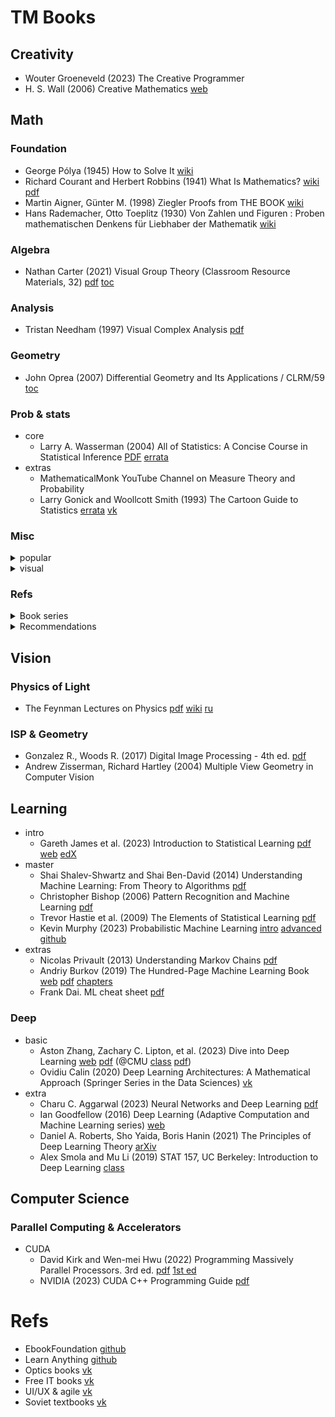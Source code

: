 # TM Books

## Creativity

- Wouter Groeneveld (2023) The Creative Programmer
- H. S. Wall (2006) Creative Mathematics
  [web](https://www.ams.org/books/clrm/031/)

## Math

### Foundation

- George Pólya (1945) How to Solve It
  [wiki](https://en.wikipedia.org/wiki/How_to_Solve_It)
- Richard Courant and Herbert Robbins (1941) What Is Mathematics?
  [wiki](https://en.wikipedia.org/wiki/What_Is_Mathematics%3F)
  [pdf](https://old.mccme.ru//free-books//pdf/kurant.pdf)
- Martin Aigner, Günter M. (1998) Ziegler Proofs from THE BOOK
  [wiki](https://en.wikipedia.org/wiki/Proofs_from_THE_BOOK)
- Hans Rademacher, Otto Toeplitz (1930) Von Zahlen und Figuren : Proben mathematischen Denkens für Liebhaber der Mathematik
  [wiki](https://ru.wikipedia.org/wiki/%D0%A7%D0%B8%D1%81%D0%BB%D0%B0_%D0%B8_%D1%84%D0%B8%D0%B3%D1%83%D1%80%D1%8B)

### Algebra

- Nathan Carter (2021) Visual Group Theory (Classroom Resource Materials, 32)
  [pdf](https://github.com/liwei766/visual-group-theory/blob/master/visual%20group%20theory.pdf)
  [toc](https://www.ams.org/books/clrm/032/clrm032-endmatter.pdf)
<!-- - Matej Brešar (2019) Undergraduate Algebra: A Unified Approach (Springer Undergraduate Mathematics Series) -->
<!-- - D. A. R. Wallace (1998) Groups, Rings and Fields -->

### Analysis

- Tristan Needham (1997) Visual Complex Analysis
  [pdf](https://umv.science.upjs.sk/hutnik/NeedhamVCA.pdf)

### Geometry

- John Oprea (2007) Differential Geometry and Its Applications / CLRM/59
  [toc](https://www.ams.org/books/clrm/059/clrm059-endmatter.pdf)

### Prob & stats

- core
  - Larry A. Wasserman (2004) All of Statistics: A Concise Course in Statistical Inference
    [PDF](https://egrcc.github.io/docs/math/all-of-statistics.pdf)
    [errata](https://www.stat.cmu.edu/~larry/all-of-statistics/)
- extras
  - MathematicalMonk YouTube Channel on Measure Theory and Probability
  - Larry Gonick and Woollcott Smith (1993) The Cartoon Guide to Statistics
    [errata](https://sites.temple.edu/woollcottsmith/files/2020/05/Corrections-Cartoon-Guide-to-Statistics.pdf)
    [vk](https://vk.com/wall-193687731_538?lang=en)

<!-- -  Statistics in a Nutshell: A Desktop Quick Reference by Sarah Boslaugh, Paul Andrew, Dr. Watters 
  https://vk.com/wall363612015_16200
- How to Lie with Statistics by Darrell Huff
https://vk.com/wall263712555_1875
- Statistical Inference von K Zuev 
  [arXiv](https://arxiv.org/pdf/1603.04929.pdf)
- Charles Wheelan Naked Statistics: Stripping the Dread from the Data
https://vk.com/wall-160351198_911?lang=en
- E.T. Jaynes (2003) Probability Theory: The Logic of Science
  http://www.med.mcgill.ca/epidemiology/hanley/bios601/GaussianModel/JaynesProbabilityTheory.pdf
- David Spiegelhalter () The Art of Statistics: Learning from Data
https://vk.com/wall-35828218_951
- Statistics by David Freedman, Robert Pisani, Roger Purves
- Doing Bayesian Data Analysis: A Tutorial with R and BUGS by John Kruschke
https://nyu-cdsc.github.io/learningr/assets/kruschke_bayesian_in_R.pdf
- What is a p-value anyway? 34 Stories to Help You Actually Understand Statistics by Andrew J. Vickers 
- Understanding The New Statistics: Effect Sizes, Confidence Intervals, and Meta-Analysis (Multivariate Applications Series) by Geoff Cumming
- Statistics Done Wrong: The Woefully Complete Guide by Alex Reinhart
https://www.statisticsdonewrong.com/ -->

### Misc

<details><summary>popular</summary>

- pop
  - James Tanton (2001) Solve This: Math Activities for Students and Clubs
  - Randall Munroe() What If? 2: Additional Serious Scientific Answers to Absurd Hypothetical Questions

</details>
<details><summary>visual</summary>

- visual
  - Roger B. Nelsen (1993-2019) Proofs Without Words, Vols. 1,14, and 52
  - Roger B. Nelsen (2015) Cameos for Calculus: Visualization in the First-Year Course, Vol.49
  - Claudi Alsina, Roger B. Nelsen (2006) Math Made Visual: Creating Images for Understanding Mathematics

</details>

### Refs

<details><summary>Book series</summary>

Series
- Springer Series:
  - Universitext
  - Springer Undergraduate Mathematics Series
- AMS Series:
  - [https://bookstore.ams.org/view?ProductCode=CLRM](Classroom Resource Materials)
- Taha Sochi
- [McGraw Hill Professional](https://www.mhprofessional.com/templates/schaums/)

</details>
<details><summary>Recommendations</summary>

Recommendations:
- Self-study:
  [1](https://www.quantstart.com/articles/How-to-Learn-Advanced-Mathematics-Without-Heading-to-University-Part-1/)
  [4](https://www.quantstart.com/articles/how-to-learn-advanced-mathematics-without-heading-to-university-part-4/)
- [stats](https://www.bookscrolling.com/best-statistics-books-time/)

</details>

## Vision

### Physics of Light

- The Feynman Lectures on Physics
  [pdf](https://github.com/AzatAI/cs_books/)
  [wiki](https://en.wikipedia.org/wiki/The_Feynman_Lectures_on_Physics)
  [ru](https://ru.wikipedia.org/wiki/%D0%A4%D0%B5%D0%B9%D0%BD%D0%BC%D0%B0%D0%BD%D0%BE%D0%B2%D1%81%D0%BA%D0%B8%D0%B5_%D0%BB%D0%B5%D0%BA%D1%86%D0%B8%D0%B8_%D0%BF%D0%BE_%D1%84%D0%B8%D0%B7%D0%B8%D0%BA%D0%B5)

### ISP & Geometry

- Gonzalez R., Woods R. (2017) Digital Image Processing - 4th ed.
  [pdf](https://dl.icdst.org/pdfs/files4/01c56e081202b62bd7d3b4f8545775fb.pdf)
- Andrew Zisserman, Richard Hartley (2004) Multiple View Geometry in Computer Vision

## Learning

- intro
  - Gareth James et al. (2023) Introduction to Statistical Learning
    [pdf](https://hastie.su.domains/ISLP/ISLP_website.pdf.download.html)
    [web](www.StatLearning.com)
    [edX](https://www.edx.org/learn/statistics/stanford-university-statistical-learning)
- master
  - Shai Shalev-Shwartz and Shai Ben-David (2014) Understanding Machine Learning: From Theory to Algorithms
    [pdf](https://www.cs.huji.ac.il/~shais/UnderstandingMachineLearning/understanding-machine-learning-theory-algorithms.pdf)
  - Christopher Bishop (2006) Pattern Recognition and Machine Learning
    [pdf](https://www.microsoft.com/en-us/research/uploads/prod/2006/01/Bishop-Pattern-Recognition-and-Machine-Learning-2006.pdf)
  - Trevor Hastie et al. (2009) The Elements of Statistical Learning
    [pdf](https://hastie.su.domains/Papers/ESLII.pdf)
  - Kevin Murphy (2023) Probabilistic Machine Learning
    [intro](https://probml.github.io/pml-book/book1.html)
    [advanced](https://probml.github.io/pml-book/book2.html)
    [github](https://github.com/probml)
    <!-- Kevin Murphy (2012-2023) Machine Learning: A Probabilistic Approach
    [2012 ed.](https://www.cs.ubc.ca/~murphyk/MLbook/pml-toc-22may12.pdf) -->
- extras
  - Nicolas Privault (2013) Understanding Markov Chains
    [pdf](https://www.math.uni.wroc.pl/~szekli/documents/m-CHAINS-21/nicolas18.pdf)
  - Andriy Burkov (2019) The Hundred-Page Machine Learning Book
    [web](https://themlbook.com/)
    [pdf](http://ema.cri-info.cm/wp-content/uploads/2019/07/2019BurkovTheHundred-pageMachineLearning.pdf)
    [chapters](https://github.com/Casio991ms/Machine-Learning/tree/master/Books/Andriy%20Burkov-100%20page%20ML%20book)
  - Frank Dai. ML cheat sheet
    [pdf](https://raw.githubusercontent.com/soulmachine/machine-learning-cheat-sheet/master/machine-learning-cheat-sheet.pdf)

### Deep

- basic
  - Aston Zhang, Zachary C. Lipton, et al. (2023) Dive into Deep Learning
    [web](https://d2l.ai/index.html) [pdf](https://d2l.ai/d2l-en.pdf)
    (@CMU
    [class](https://deeplearning.cs.cmu.edu/F22/)
    [pdf](https://deeplearning.cs.cmu.edu/F23/document/readings/d2l-en.pdf))
  - Ovidiu Calin (2020) Deep Learning Architectures: A Mathematical Approach (Springer Series in the Data Sciences)
    [vk](https://vk.com/wall-54530371_322379)
- extra
  - Charu C. Aggarwal (2023) Neural Networks and Deep Learning
    [pdf](https://link.springer.com/content/pdf/10.1007/978-3-319-94463-0.pdf)
  - Ian Goodfellow (2016) Deep Learning (Adaptive Computation and Machine Learning series)
    [web](https://www.deeplearningbook.org)
  - Daniel A. Roberts, Sho Yaida, Boris Hanin (2021)  The Principles of Deep Learning Theory
    [arXiv](https://arxiv.org/abs/2106.10165)
  <!-- - Philipp Grohs, Gitta Kutyniok (2023) Mathematical Aspects of Deep Learning -->
  <!-- - Uday Kamath, Kenneth Graham, Wael Emara (2022) Transformers for Machine Learning: A Deep Dive
    (Chapman & Hall/CRC Machine Learning & Pattern Recognition) -->
  - Alex Smola and Mu Li (2019) STAT 157, UC Berkeley: Introduction to Deep Learning
    [class](https://c.d2l.ai/berkeley-stat-157/index.html)
## Computer Science

### Parallel Computing & Accelerators

- CUDA
  - David Kirk and Wen-mei Hwu (2022) Programming Massively Parallel Processors. 3rd ed.
    [pdf](https://rd.yyrcd.com/Books/2022-03-15-Programming%20Massively%20Parallel%20Processors%203rd%20Edition.pdf)
    [1st ed](https://www.cse.iitd.ac.in/~rijurekha/col730_2022/cudabook.pdf)
  - NVIDIA (2023) CUDA C++ Programming Guide
    [pdf](https://docs.nvidia.com/cuda/pdf/CUDA_C_Programming_Guide.pdf)

# Refs

- EbookFoundation [github](https://github.com/EbookFoundation/free-programming-books/tree/main)
- Learn Anything [github](https://github.com/learn-anything/books)
- Optics books [vk](https://vk.com/topic-120872832_39424861?offset=40)
- Free IT books [vk](https://vk.com/@itmozg-programming-books)
- UI/UX & agile [vk](https://vk.com/@pabnotes-spisok-iz-50-poleznyh-resursov-dlya-produktovogo-menedzhera)
- Soviet textbooks [vk](https://vk.com/sovuche)
